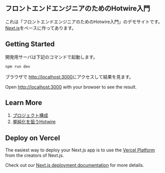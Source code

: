 ## フロントエンドエンジニアのためのHotwire入門

これは「フロントエンドエンジニアのためのHotwire入門」のデモサイトです。
[Next.js](https://nextjs.org/)をベースに作ってあります。

## Getting Started

開発用サーバは下記のコマンドで起動します。

```bash
npm run dev
```

ブラウザで [http://localhost:3000](http://localhost:3000)にアクセスして結果を見ます。

Open [http://localhost:3000](http://localhost:3000) with your browser to see the result.

## Learn More

1. [プロジェクト構成](docs/project-setup.md)
2. [単純化を狙うHotwire](docs/hotwire-conceptual-compression.md)

## Deploy on Vercel

The easiest way to deploy your Next.js app is to use the [Vercel Platform](https://vercel.com/new?utm_medium=default-template&filter=next.js&utm_source=create-next-app&utm_campaign=create-next-app-readme) from the creators of Next.js.

Check out our [Next.js deployment documentation](https://nextjs.org/docs/deployment) for more details.
